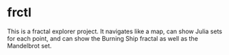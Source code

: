 # frctl

This is a fractal explorer project. It navigates like a map, can show Julia sets for each point, and can show the Burning Ship fractal as well as the Mandelbrot set. 